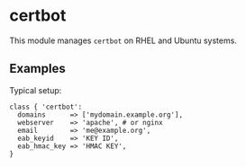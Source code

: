 # certbot

This module manages `certbot` on RHEL and Ubuntu systems.

## Examples

Typical setup:

```puppet
class { 'certbot':
  domains      => ['mydomain.example.org'],
  webserver    => 'apache', # or nginx
  email        => 'me@example.org',
  eab_keyid    => 'KEY ID',
  eab_hmac_key => 'HMAC KEY',
}
```
